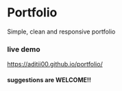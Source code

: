 # Portfolio
 Simple, clean and responsive portfolio 
 ### live demo
 https://aditii00.github.io/portfolio/
 
 
 #### suggestions are WELCOME!!
 
 
